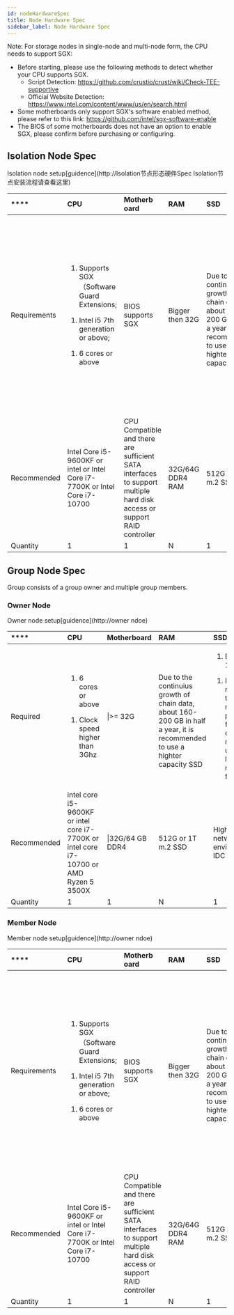 ```yaml
---
id: nodeHardwareSpec
title: Node Hardware Spec
sidebar_label: Node Hardware Spec
---
```




Note: For storage nodes in single-node and multi-node form, the CPU needs to support SGX:

* Before starting, please use the following methods to detect whether your CPU supports SGX.
  * Script Detection: https://github.com/crustio/crust/wiki/Check-TEE-supportive
  * Official Website Detection: https://www.intel.com/content/www/us/en/search.html
* Some motherboards only support SGX's software enabled method, please refer to this link: https://github.com/intel/sgx-software-enable
* The BIOS of some motherboards does not have an option to enable SGX, please confirm before purchasing or configuring.


## Isolation Node Spec

Isolation node setup[guidence](http://Isolation节点形态硬件Spec  Isolation节点安装流程请查看这里)

| ****         | **CPU**                                                      | **Motherb oard**                                             | **RAM**          | **SSD**                                                      | **HDD**                                                      | **Network**                                                  | **OS**             |
| :----------- | :----------------------------------------------------------- | :----------------------------------------------------------- | :--------------- | :----------------------------------------------------------- | :----------------------------------------------------------- | :----------------------------------------------------------- | :----------------- |
| Requirements | <ol><li>Supports SGX（Software Guard Extensions;</li></ol><ol><li>Intel i5 7th generation or above;</li></ol><ol><li>6 cores or above</li> | BIOS supports SGX                                            | Bigger then 32G  | <br>Due to  the continuius growth of chain data, about  160-200 GB in half a year, it is recommended to use a highter capacity SSD | <ol><li>I/O >= 200M/s;</li></ol><ol><li>Cache >= 256M</li></ol><ol><li>Speed >= 7200;</li></ol><br><ol><li>The hard disk needs to be mounted to a single directory, and technologies such as RAID can be used</li> | <ol><li>Bandwidth >= 100M;</li></ol><ol><li>It is recommended to use a network with public IP and fixed ports, otherwise it may cause unnecessary losses due to network fluctuations</li> | Ubuntu 16.04/18.04 |
| Recommended  | Intel Core i5-9600KF or intel or Intel Core i7-7700K or Intel Core i7-10700 | CPU Compatible and there are sufficient SATA interfaces to support multiple hard disk access or support RAID controller | 32G/64G DDR4 RAM | 512G or 1T m.2 SSD                                           | SEAGATE Hard Disk 8TB Skyhark 7200RPM, 256 MB Cache or Western Digital HDD 8TB, 7200 RPM, 256MB Cache<br><br><br>If drives RAID, hardare RAID is recommended | High-quality network environment or IDC                      | Ubuntu 16.04/18.04 |
| Quantity     | 1                                                            | 1                                                            | N                | 1                                                            | 1~24                                                         | \|\                                                          |                    |



## Group Node Spec

Group consists of a group owner and multiple group members.

### Owner Node

Owner node setup[guidence](http://owner ndoe)

| ****        | **CPU**                                                      | **Motherboard**  | **RAM**                                                      | **SSD**                                                      | **Network**              | **OS** |
| :---------- | :----------------------------------------------------------- | :--------------- | :----------------------------------------------------------- | :----------------------------------------------------------- | :----------------------- | :----- |
| Required    | <ol><li>6 cores or above</li></ol><ol><li>Clock speed higher than 3Ghz</li> | \|>= 32G         | <br>Due to  the continuius growth of chain data, about  160-200 GB in half a year, it is recommended to use a highter capacity SSD | <ol><li>Bandwidth >= 100M;</li></ol><ol><li>It is recommended to use a network with public IP and fixed ports, otherwise it may cause unnecessary losses due to network fluctuations</li> | Ubuntu                   |        |
| Recommended | intel core i5-9600KF or intel core i7-7700K or intel core  i7-10700 or AMD Ryzen 5 3500X | \|32G/64 GB DDR4 | 512G or 1T m.2 SSD                                           | High-quality network environment or IDC                      | Ubuntu 16.04/18.04/20.04 |        |
| Quantity    | 1                                                            | 1                | N                                                            | 1                                                            | \|\                      |        |




### Member Node

Member node setup[guidence](http://owner ndoe)

| ****         | **CPU**                                                      | **Motherb oard**                                             | **RAM**          | **SSD**                                                      | **HDD**                                                      | **Network**                                                  | **OS**             |
| :----------- | :----------------------------------------------------------- | :----------------------------------------------------------- | :--------------- | :----------------------------------------------------------- | :----------------------------------------------------------- | :----------------------------------------------------------- | :----------------- |
| Requirements | <ol><li>Supports SGX（Software Guard Extensions;</li></ol><ol><li>Intel i5 7th generation or above;</li></ol><ol><li>6 cores or above</li> | BIOS supports SGX                                            | Bigger then 32G  | <br>Due to  the continuius growth of chain data, about  160-200 GB in half a year, it is recommended to use a highter capacity SSD | <ol><li>I/O >= 200M/s;</li></ol><ol><li>Cache >= 256M</li></ol><ol><li>Speed >= 7200;</li></ol><br><ol><li>The hard disk needs to be mounted to a single directory, and technologies such as RAID can be used</li> | <ol><li>Bandwidth >= 100M;</li></ol><ol><li>It requires a high-quality network environment to avoid the loss caused by the inability to send workreport</li> | Ubuntu 16.04/18.04 |
| Recommended  | Intel Core i5-9600KF or intel or Intel Core i7-7700K or Intel Core i7-10700 | CPU Compatible and there are sufficient SATA interfaces to support multiple hard disk access or support RAID controller | 32G/64G DDR4 RAM | 512G or 1T m.2 SSD                                           | SEAGATE Hard Disk 8TB Skyhark 7200RPM, 256 MB Cache or Western Digital HDD 8TB, 7200 RPM, 256MB Cache<br><br><br>If drives RAID, hardare RAID is recommended | High-quality network environment or IDC                      | Ubuntu 16.04/18.04 |
| Quantity     | 1                                                            | 1                                                            | N                | 1                                                            | 1~24                                                         | \|\                                                          |                    |



